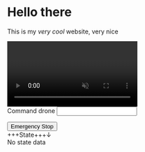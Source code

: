 <head>

<style>
#mdinclude<style.css>
</style>

<!-- Include JMuxer and jsQR -->
<script type="text/javascript" src="libs/jmuxer.min.js"></script>
<script type="text/javascript" src="libs/cv.js"></script>
<script type="text/javascript" src="libs/aruco.js"></script>
<script async src="https://unpkg.com/es-module-shims@1.6.3/dist/es-module-shims.js"></script>

<script type="importmap">
  {
    "imports": {
      "three": "https://unpkg.com/three/build/three.module.js"
    }
  }
</script>

<script type="text/javascript" src="scripts/utilities.js"></script>
<script type="module" src="scripts/main.js"></script>

</head>
<div>

# Hello there

This is my _very cool_ website, very nice

<div id=canvases>
<div>
	<video id="camera" autoplay muted></video>
	<canvas id="vcanvas"></canvas>
</div>
<div><canvas id="map"></canvas></div>
</div>
<form>
Command drone <input id="input-command" type="text"></input>
</form>
<button id="button">Emergency Stop</button>
</div>

<div class="hovering" id="stateinfo-window">
<div style="display:flex; width:100%;">
<div class="move-hover">+++State+++</div>
<div class="hide-show" style="text-align: right; width: fit-content" id="hide-show-info">&darr;</div> 
</div>
<span id="stateinfo-data">No state data</span>
</div>
